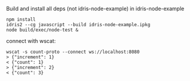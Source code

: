 Build and install all deps (not idris-node-example)
in idris-node-example

    npm install
    idris2 --cg javascript --build idris-node-example.ipkg
    node build/exec/node-test &

connect with wscat: 

    wscat -s count-proto --connect ws://localhost:8080
    > {"increment": 1}
    < {"count": 1}
    > {"increment": 2}
    < {"count": 3}
